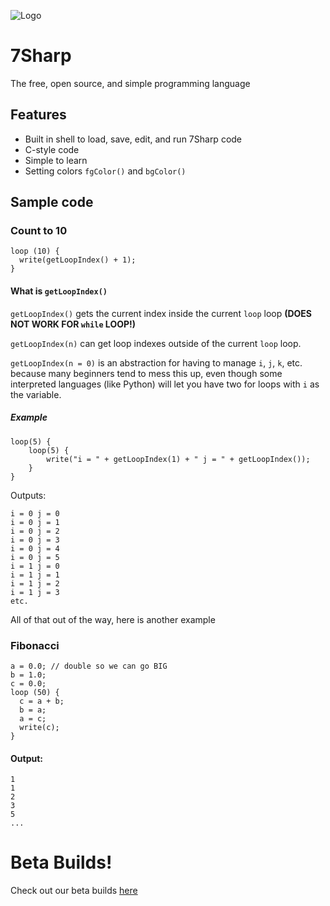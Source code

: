 ![Logo](logo.png)
# 7Sharp

The free, open source, and simple programming language

## Features

- Built in shell to load, save, edit, and run 7Sharp code
- C-style code
- Simple to learn
- Setting colors `fgColor()` and `bgColor()`

## Sample code

### Count to 10

```
loop (10) {
  write(getLoopIndex() + 1);
}
```
#### What is `getLoopIndex()`

`getLoopIndex()` gets the current index inside the current `loop` loop **(DOES NOT WORK FOR `while` LOOP!)**

`getLoopIndex(n)` can get loop indexes outside of the current `loop` loop.

`getLoopIndex(n = 0)` is an abstraction for having to manage `i`, `j`, `k`, etc. because many beginners tend to mess this up, even though some interpreted languages (like Python) will let you have two for loops with `i` as the variable.

##### Example
```
loop(5) {
    loop(5) {
        write("i = " + getLoopIndex(1) + " j = " + getLoopIndex());
    }
}
```
Outputs:
```
i = 0 j = 0
i = 0 j = 1
i = 0 j = 2
i = 0 j = 3
i = 0 j = 4
i = 0 j = 5
i = 1 j = 0
i = 1 j = 1
i = 1 j = 2
i = 1 j = 3
etc.
```

All of that out of the way, here is another example
### Fibonacci
```
a = 0.0; // double so we can go BIG
b = 1.0;
c = 0.0;
loop (50) {
  c = a + b;
  b = a;
  a = c;
  write(c);
}
```
#### Output:
```
1
1
2
3
5
...
```
# Beta Builds!

Check out our beta builds [here](https://github.com/Techcraft7/7SharpBetaBuilds)